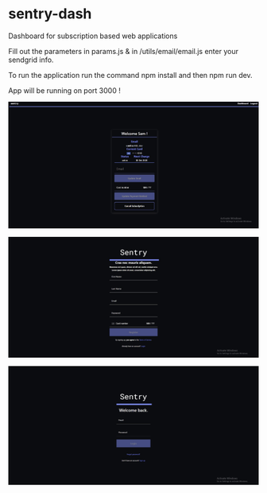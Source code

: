 # sentry-dash
Dashboard for subscription based web applications

Fill out the parameters in params.js & in /utils/email/email.js enter your sendgrid info.

To run the application run the command npm install and then npm run dev.

App will be running on port 3000 !



![alt text](https://github.com/samoculus/sentry-dash/blob/main/public/assets/imgs/userdash.png?raw=true)

![alt text](https://github.com/samoculus/sentry-dash/blob/main/public/assets/imgs/register.png?raw=true)

![alt text](https://github.com/samoculus/sentry-dash/blob/main/public/assets/imgs/login.png?raw=true)
